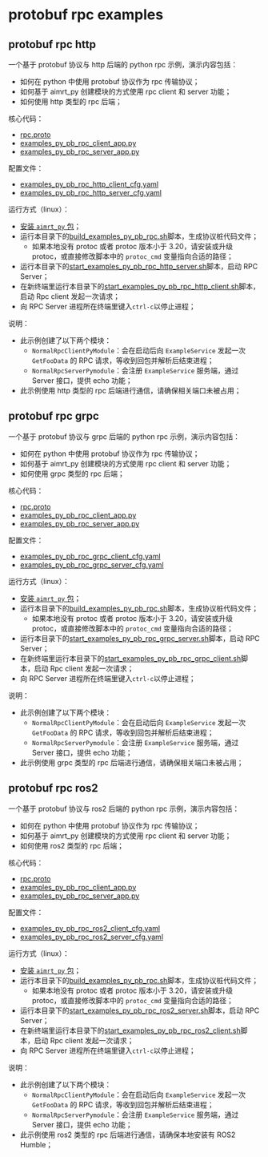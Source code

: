 # protobuf rpc examples


## protobuf rpc http


一个基于 protobuf 协议与 http 后端的 python rpc 示例，演示内容包括：
- 如何在 python 中使用 protobuf 协议作为 rpc 传输协议；
- 如何基于 aimrt_py 创建模块的方式使用 rpc client 和 server 功能；
- 如何使用 http 类型的 rpc 后端；


核心代码：
- [rpc.proto](../../../protocols/pb/example/rpc.proto)
- [examples_py_pb_rpc_client_app.py](./examples_py_pb_rpc_client_app.py)
- [examples_py_pb_rpc_server_app.py](./examples_py_pb_rpc_server_app.py)


配置文件：
- [examples_py_pb_rpc_http_client_cfg.yaml](./cfg/examples_py_pb_rpc_http_client_cfg.yaml)
- [examples_py_pb_rpc_http_server_cfg.yaml](./cfg/examples_py_pb_rpc_http_server_cfg.yaml)



运行方式（linux）：
- [安装 `aimrt_py` 包](../../../../document/sphinx-cn/tutorials/quick_start/installation_py.md)；
- 运行本目录下的[build_examples_py_pb_rpc.sh](./build_examples_py_pb_rpc.sh)脚本，生成协议桩代码文件；
  - 如果本地没有 protoc 或者 protoc 版本小于 3.20，请安装或升级 protoc，或直接修改脚本中的 `protoc_cmd` 变量指向合适的路径；
- 运行本目录下的[start_examples_py_pb_rpc_http_server.sh](./start_examples_py_pb_rpc_http_server.sh)脚本，启动 RPC Server；
- 在新终端里运行本目录下的[start_examples_py_pb_rpc_http_client.sh](./start_examples_py_pb_rpc_http_client.sh)脚本，启动 Rpc client 发起一次请求；
- 向 RPC Server 进程所在终端里键入`ctrl-c`以停止进程；


说明：
- 此示例创建了以下两个模块：
  - `NormalRpcClientPyModule`：会在启动后向 `ExampleService` 发起一次 `GetFooData` 的 RPC 请求，等收到回包并解析后结束进程；
  - `NormalRpcServerPymodule`：会注册 `ExampleService` 服务端，通过 Server 接口，提供 echo 功能；
- 此示例使用 http 类型的 rpc 后端进行通信，请确保相关端口未被占用；



## protobuf rpc grpc


一个基于 protobuf 协议与 grpc 后端的 python rpc 示例，演示内容包括：
- 如何在 python 中使用 protobuf 协议作为 rpc 传输协议；
- 如何基于 aimrt_py 创建模块的方式使用 rpc client 和 server 功能；
- 如何使用 grpc 类型的 rpc 后端；


核心代码：
- [rpc.proto](../../../protocols/pb/example/rpc.proto)
- [examples_py_pb_rpc_client_app.py](./examples_py_pb_rpc_client_app.py)
- [examples_py_pb_rpc_server_app.py](./examples_py_pb_rpc_server_app.py)


配置文件：
- [examples_py_pb_rpc_grpc_client_cfg.yaml](./cfg/examples_py_pb_rpc_grpc_client_cfg.yaml)
- [examples_py_pb_rpc_grpc_server_cfg.yaml](./cfg/examples_py_pb_rpc_grpc_server_cfg.yaml)



运行方式（linux）：
- [安装 `aimrt_py` 包](../../../../document/sphinx-cn/tutorials/quick_start/installation_py.md)；
- 运行本目录下的[build_examples_py_pb_rpc.sh](./build_examples_py_pb_rpc.sh)脚本，生成协议桩代码文件；
  - 如果本地没有 protoc 或者 protoc 版本小于 3.20，请安装或升级 protoc，或直接修改脚本中的 `protoc_cmd` 变量指向合适的路径；
- 运行本目录下的[start_examples_py_pb_rpc_grpc_server.sh](./start_examples_py_pb_rpc_grpc_server.sh)脚本，启动 RPC Server；
- 在新终端里运行本目录下的[start_examples_py_pb_rpc_grpc_client.sh](./start_examples_py_pb_rpc_grpc_client.sh)脚本，启动 Rpc client 发起一次请求；
- 向 RPC Server 进程所在终端里键入`ctrl-c`以停止进程；


说明：
- 此示例创建了以下两个模块：
  - `NormalRpcClientPyModule`：会在启动后向 `ExampleService` 发起一次 `GetFooData` 的 RPC 请求，等收到回包并解析后结束进程；
  - `NormalRpcServerPymodule`：会注册 `ExampleService` 服务端，通过 Server 接口，提供 echo 功能；
- 此示例使用 grpc 类型的 rpc 后端进行通信，请确保相关端口未被占用；



## protobuf rpc ros2



一个基于 protobuf 协议与 ros2 后端的 python rpc 示例，演示内容包括：
- 如何在 python 中使用 protobuf 协议作为 rpc 传输协议；
- 如何基于 aimrt_py 创建模块的方式使用 rpc client 和 server 功能；
- 如何使用 ros2 类型的 rpc 后端；


核心代码：
- [rpc.proto](../../../protocols/pb/example/rpc.proto)
- [examples_py_pb_rpc_client_app.py](./examples_py_pb_rpc_client_app.py)
- [examples_py_pb_rpc_server_app.py](./examples_py_pb_rpc_server_app.py)


配置文件：
- [examples_py_pb_rpc_ros2_client_cfg.yaml](./cfg/examples_py_pb_rpc_ros2_client_cfg.yaml)
- [examples_py_pb_rpc_ros2_server_cfg.yaml](./cfg/examples_py_pb_rpc_ros2_server_cfg.yaml)



运行方式（linux）：
- [安装 `aimrt_py` 包](../../../../document/sphinx-cn/tutorials/quick_start/installation_py.md)；
- 运行本目录下的[build_examples_py_pb_rpc.sh](./build_examples_py_pb_rpc.sh)脚本，生成协议桩代码文件；
  - 如果本地没有 protoc 或者 protoc 版本小于 3.20，请安装或升级 protoc，或直接修改脚本中的 `protoc_cmd` 变量指向合适的路径；
- 运行本目录下的[start_examples_py_pb_rpc_ros2_server.sh](./start_examples_py_pb_rpc_ros2_server.sh)脚本，启动 RPC Server；
- 在新终端里运行本目录下的[start_examples_py_pb_rpc_ros2_client.sh](./start_examples_py_pb_rpc_ros2_client.sh)脚本，启动 Rpc client 发起一次请求；
- 向 RPC Server 进程所在终端里键入`ctrl-c`以停止进程；


说明：
- 此示例创建了以下两个模块：
  - `NormalRpcClientPyModule`：会在启动后向 `ExampleService` 发起一次 `GetFooData` 的 RPC 请求，等收到回包并解析后结束进程；
  - `NormalRpcServerPymodule`：会注册 `ExampleService` 服务端，通过 Server 接口，提供 echo 功能；
- 此示例使用 ros2 类型的 rpc 后端进行通信，请确保本地安装有 ROS2 Humble；
